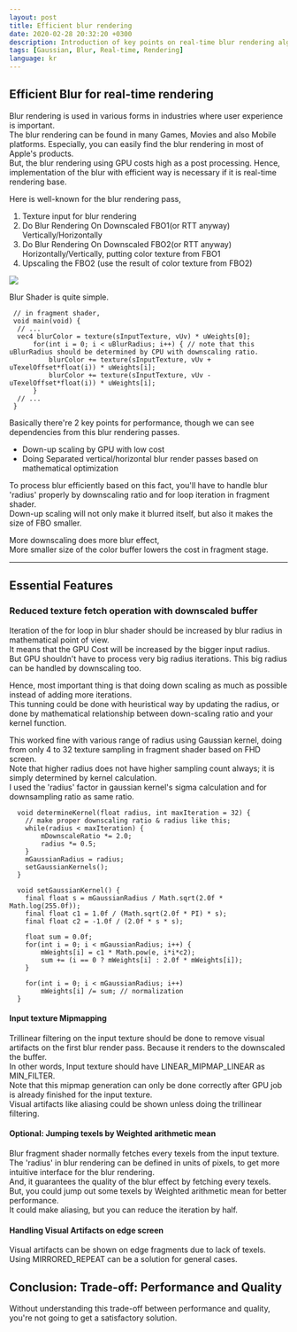 ```yaml
---
layout: post
title: Efficient blur rendering
date: 2020-02-28 20:32:20 +0300
description: Introduction of key points on real-time blur rendering algorithm
tags: [Gaussian, Blur, Real-time, Rendering]
language: kr
---
```

## Efficient Blur for real-time rendering
  
  Blur rendering is used in various forms in industries where user experience is important.  
  The blur rendering can be found in many Games, Movies and also Mobile platforms. Especially, you can easily find the blur rendering in most of Apple's products.  
  But, the blur rendering using GPU costs high as a post processing. Hence, implementation of the blur with efficient way is necessary if it is real-time rendering base.  
  
  Here is well-known for the blur rendering pass,  
  
  
  1. Texture input for blur rendering  
  2. Do Blur Rendering On Downscaled FBO1(or RTT anyway) Vertically/Horizontally  
  3. Do Blur Rendering On Downscaled FBO2(or RTT anyway) Horizontally/Vertically, putting color texture from FBO1  
  4. Upscaling the FBO2 (use the result of color texture from FBO2)  
  
  <img src="http://artrointel.github.io/assets/img/blur-renderpass.png" />  
  
  Blur Shader is quite simple.
  ```
   // in fragment shader,
   void main(void) {
	// ...
	vec4 blurColor = texture(sInputTexture, vUv) * uWeights[0];
		for(int i = 0; i < uBlurRadius; i++) { // note that this uBlurRadius should be determined by CPU with downscaling ratio.
			blurColor += texture(sInputTexture, vUv + uTexelOffset*float(i)) * uWeights[i];
			blurColor += texture(sInputTexture, vUv - uTexelOffset*float(i)) * uWeights[i];
		}
	// ...
   }
 
  ```
  
  Basically there're 2 key points for performance, though we can see dependencies from this blur rendering passes.  
  
  - Down-up scaling by GPU with low cost  
  - Doing Separated vertical/horizontal blur render passes based on mathematical optimization  
  
  To process blur efficiently based on this fact, you'll have to handle blur 'radius' properly by downscaling ratio and for loop iteration in fragment shader.  
  Down-up scaling will not only make it blurred itself, but also it makes the size of FBO smaller.  
  
  More downscaling does more blur effect,  
  More smaller size of the color buffer lowers the cost in fragment stage.  
  
  
----------------------------------------------------------------------------------------------------------------------------------
  
## Essential Features  

### Reduced texture fetch operation with downscaled buffer  
  Iteration of the for loop in blur shader should be increased by blur radius in mathematical point of view.  
  It means that the GPU Cost will be increased by the bigger input radius.  
  But GPU shouldn't have to process very big radius iterations. This big radius can be handled by downscaling too.  
  
  Hence, most important thing is that doing down scaling as much as possible instead of adding more iterations.  
  This tunning could be done with heuristical way by updating the radius, or done by mathematical relationship between down-scaling ratio and your kernel function.  
  
  This worked fine with various range of radius using Gaussian kernel, doing from only 4 to 32 texture sampling in fragment shader based on FHD screen.  
  Note that higher radius does not have higher sampling count always; it is simply determined by kernel calculation.  
  I used the 'radius' factor in gaussian kernel's sigma calculation and for downsampling ratio as same ratio. 

```
  void determineKernel(float radius, int maxIteration = 32) {
    // make proper downscaling ratio & radius like this;
	while(radius < maxIteration) {
		mDownscaleRatio *= 2.0;
		radius *= 0.5;
	}
	mGaussianRadius = radius;
	setGaussianKernels();
  }
  
  void setGaussianKernel() {
	final float s = mGaussianRadius / Math.sqrt(2.0f * Math.log(255.0f));
	final float c1 = 1.0f / (Math.sqrt(2.0f * PI) * s);
	final float c2 = -1.0f / (2.0f * s * s);
	
	float sum = 0.0f;
	for(int i = 0; i < mGaussianRadius; i++) {
		mWeights[i] = c1 * Math.pow(e, i*i*c2);
		sum += (i == 0 ? mWeights[i] : 2.0f * mWeights[i]);
	}
	
	for(int i = 0; i < mGaussianRadius; i++)
		mWeights[i] /= sum; // normalization
  }
```  
  
#### Input texture Mipmapping  
  
  Trillinear filtering on the input texture should be done to remove visual artifacts on the first blur render pass. Because it renders to the downscaled the buffer.  
  In other words, Input texture should have LINEAR_MIPMAP_LINEAR as MIN_FILTER.  
  Note that this mipmap generation can only be done correctly after GPU job is already finished for the input texture.  
  Visual artifacts like aliasing could be shown unless doing the trillinear filtering.  
  
  
#### Optional: Jumping texels by Weighted arithmetic mean  
  Blur fragment shader normally fetches every texels from the input texture.  
  The 'radius' in blur rendering can be defined in units of pixels, to get more intuitive interface for the blur rendering.  
  And, it guarantees the quality of the blur effect by fetching every texels.  
  But, you could jump out some texels by Weighted arithmetic mean for better performance.  
  It could make aliasing, but you can reduce the iteration by half.  
  
  
#### Handling Visual Artifacts on edge screen  
  Visual artifacts can be shown on edge fragments due to lack of texels. Using MIRRORED_REPEAT can be a solution for general cases.  
  
  
## Conclusion: Trade-off: Performance and Quality

Without understanding this trade-off between performance and quality, you're not going to get a satisfactory solution. 
  